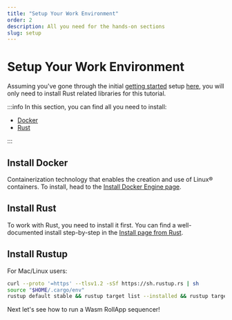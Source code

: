 ```yaml
---
title: "Setup Your Work Environment"
order: 2
description: All you need for the hands-on sections
slug: setup
---
```


# Setup Your Work Environment

Assuming you've gone through the initial [getting started](../getting-started/intro ) setup [here](../getting-started/setup ), you will only need to install Rust related libraries for this tutorial.

:::info In this section, you can find all you need to install:

- [Docker](https://www.docker.com/)
- [Rust](https://www.rust-lang.org/)

:::

## Install Docker

Containerization technology that enables the creation and use of Linux® containers. To install, head to the [Install Docker Engine page](https://docs.docker.com/engine/install/).

## Install Rust

To work with Rust, you need to install it first. You can find a well-documented install step-by-step in the [Install page from Rust](https://www.rust-lang.org/tools/install).

## Install Rustup

For Mac/Linux users:

```sh
curl --proto '=https' --tlsv1.2 -sSf https://sh.rustup.rs | sh
source "$HOME/.cargo/env"
rustup default stable && rustup target list --installed && rustup target add wasm32-unknown-unknown
```

Next let's see how to run a Wasm RollApp sequencer!